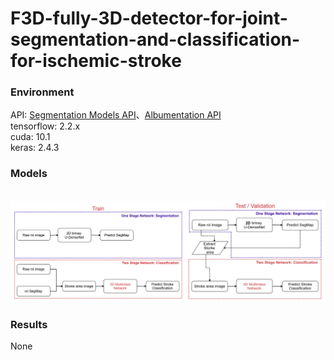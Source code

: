 # F3D-fully-3D-detector-for-joint-segmentation-and-classification-for-ischemic-stroke

<h3>Environment</h3>
API: <a href='https://github.com/qubvel/segmentation_models'>Segmentation Models API</a>、<a href='https://github.com/albumentations-team/albumentations#documentation'>Albumentation API</a><br>
tensorflow: 2.2.x</br>
cuda: 10.1</br>
keras: 2.4.3</br>
<h3>Models</h3>
<br>
<img src="https://github.com/IlikeBB/F3D-fully-3D-detector-for-joint-segmentation-and-classification-for-ischemic-stroke/blob/main/train_test.png">
<br>


<h3>Results</h3>
None<br>
<br>
